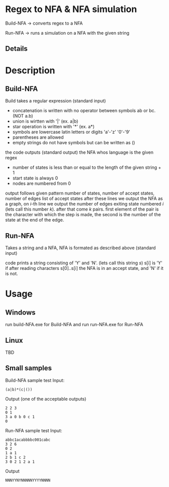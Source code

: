 # Regex to NFA & NFA simulation
Build-NFA -> converts regex to a NFA

Run-NFA -> runs a simulation on a NFA with the given string

## Details

# Description
## Build-NFA
Build takes a regular expression (standard input)

- concatenation is written with no operator between symbols ab or bc. (NOT a.b)
- union is wirtten with '|'  (ex. a|b)
- star operation is written with '\*' (ex. a\*)
- symbols are lowercase latin letters or digits 'a'-'z' '0'-'9'
- parentheses are allowed
- empty strings do not have symbols but can be written as ()

the code outputs (standard output) the NFA whos language is the given regex 
- number of states is less than or equal to the length of the given string + 1
- start state is always 0
- nodes are numbered from 0

output follows given pattern
number of states, number of accept states, number of edges
list of accept states
after these lines we output the NFA as a graph,
on *i*-th line we output the number of edges exiting state numbered *i* (lets call this number *k*). after that come *k* pairs. first element of the pair is the character with which the step is made, the second is the number of the state at the end of the edge.

## Run-NFA
Takes a string and a NFA, NFA is formated as described above (standard input)

code prints a string consisting of 'Y' and 'N'. (lets call this string *s*)
s[i] is 'Y' if after reading characters s[0]..s[i] the NFA is in an accept state, and 'N' if it is not.

# Usage

## Windows
run build-NFA.exe for Build-NFA and run run-NFA.exe for Run-NFA

## Linux
TBD

## Small samples
Build-NFA sample test
Input:
```
(a|b)*(c|())
```
Output (one of the acceptable outputs)
```
2 2 3
0 1
3 a 0 b 0 c 1
0
```

Run-NFA sample test
Input:
```
abbc1acabbbbc001cabc
3 2 6
0 2
1 a 1
2 b 1 c 2
3 0 2 1 2 a 1
```
Output
```
NNNYYNYNNNNNYYYYNNNN
```

